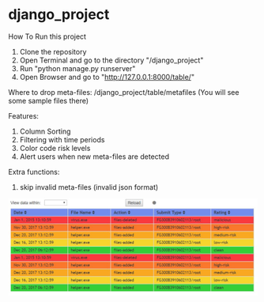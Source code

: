 # django_project

How To Run this project
1. Clone the repository
2. Open Terminal and go to the directory "/django_project"
3. Run "python manage.py runserver"
4. Open Browser and go to "http://127.0.0.1:8000/table/"

Where to drop meta-files:
	/django_project/table/metafiles
	(You will see some sample files there)
 
 Features:
 1. Column Sorting
 2. Filtering with time periods
 3. Color code risk levels
 4. Alert users when new meta-files are detected
 
 Extra functions:
 1. skip invalid meta-files (invalid json format)
 
 
 ![alt text](https://github.com/daphne0029/django_project/blob/master/project.JPG)